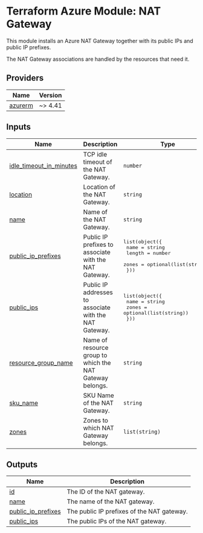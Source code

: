 <!-- BEGIN_TF_DOCS -->
# Terraform Azure Module: NAT Gateway

This module installs an Azure NAT Gateway together with its public IPs and public IP prefixes.

The NAT Gateway associations are handled by the resources that need it.

## Providers

| Name | Version |
|------|---------|
| <a name="provider_azurerm"></a> [azurerm](#provider\_azurerm) | ~> 4.41 |

## Inputs

| Name | Description | Type | Default | Required |
|------|-------------|------|---------|:--------:|
| <a name="input_idle_timeout_in_minutes"></a> [idle\_timeout\_in\_minutes](#input\_idle\_timeout\_in\_minutes) | TCP idle timeout of the NAT Gateway. | `number` | `4` | no |
| <a name="input_location"></a> [location](#input\_location) | Location of the NAT Gateway. | `string` | n/a | yes |
| <a name="input_name"></a> [name](#input\_name) | Name of the NAT Gateway. | `string` | n/a | yes |
| <a name="input_public_ip_prefixes"></a> [public\_ip\_prefixes](#input\_public\_ip\_prefixes) | Public IP prefixes to associate with the NAT Gateway. | <pre>list(object({<br/>    name   = string<br/>    length = number<br/>    zones  = optional(list(string))<br/>  }))</pre> | `[]` | no |
| <a name="input_public_ips"></a> [public\_ips](#input\_public\_ips) | Public IP addresses to associate with the NAT Gateway. | <pre>list(object({<br/>    name  = string<br/>    zones = optional(list(string))<br/>  }))</pre> | `[]` | no |
| <a name="input_resource_group_name"></a> [resource\_group\_name](#input\_resource\_group\_name) | Name of resource group to which the NAT Gateway belongs. | `string` | n/a | yes |
| <a name="input_sku_name"></a> [sku\_name](#input\_sku\_name) | SKU Name of the NAT Gateway. | `string` | `"Standard"` | no |
| <a name="input_zones"></a> [zones](#input\_zones) | Zones to which NAT Gateway belongs. | `list(string)` | `null` | no |

## Outputs

| Name | Description |
|------|-------------|
| <a name="output_id"></a> [id](#output\_id) | The ID of the NAT gateway. |
| <a name="output_name"></a> [name](#output\_name) | The name of the NAT gateway. |
| <a name="output_public_ip_prefixes"></a> [public\_ip\_prefixes](#output\_public\_ip\_prefixes) | The public IP prefixes of the NAT gateway. |
| <a name="output_public_ips"></a> [public\_ips](#output\_public\_ips) | The public IPs of the NAT gateway. |
<!-- END_TF_DOCS -->